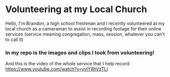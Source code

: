 # Volunteering at my Local Church
Hello, I'm Brandon, a high school freshman and I recently volunteered at my local church as a cameraman to assist in recording footage for their online services (service meaning congregation, mass, session, whatever you can't to call it)

### In my repo is the images and clips I took from volunteering!
And this is the video of the whole service that I help record: https://www.youtube.com/watch?v=yvlY8hVzTLI

